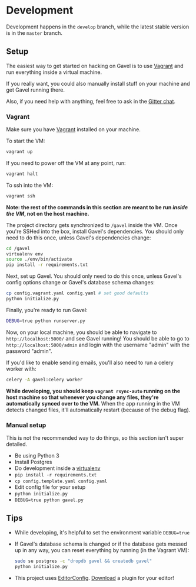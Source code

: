 # Development

Development happens in the `develop` branch, while the latest stable version is
in the `master` branch.

## Setup

The easiest way to get started on hacking on Gavel is to use [Vagrant][vagrant]
and run everything inside a virtual machine.

If you really want, you could also manually install stuff on your machine and
get Gavel running there.

Also, if you need help with anything, feel free to ask in the [Gitter
chat][gitter].

### Vagrant

Make sure you have [Vagrant][vagrant] installed on your machine.

To start the VM:

```bash
vagrant up
```

If you need to power off the VM at any point, run:

```bash
vagrant halt
```

To ssh into the VM:

```bash
vagrant ssh
```

**Note: the rest of the commands in this section are meant to be run _inside
the VM_, not on the host machine.**

The project directory gets synchronized to `/gavel` inside the VM. Once you're
SSHed into the box, install Gavel's dependencies. You should only need to do
this once, unless Gavel's dependencies change:

```bash
cd /gavel
virtualenv env
source ./env/bin/activate
pip install -r requirements.txt
```

Next, set up Gavel. You should only need to do this once, unless Gavel's config
options change or Gavel's database schema changes:

```bash
cp config.vagrant.yaml config.yaml # set good defaults
python initialize.py
```

Finally, you're ready to run Gavel:

```bash
DEBUG=true python runserver.py
```

Now, on your local machine, you should be able to navigate to
`http://localhost:5000/` and see Gavel running! You should be able to go to
`http://localhost:5000/admin` and login with the username "admin" with the
password "admin".

If you'd like to enable sending emails, you'll also need to run a celery worker
with:

```bash
celery -A gavel:celery worker
```

**While developing, you should keep `vagrant rsync-auto` running on the host
machine so that whenever you change any files, they're automatically synced
over to the VM.** When the app running in the VM detects changed files, it'll
automatically restart (because of the debug flag).

### Manual setup

This is not the recommended way to do things, so this section isn't super
detailed.

* Be using Python 3
* Install Postgres
* Do development inside a [virtualenv][virtualenv]
* `pip install -r requirements.txt`
* `cp config.template.yaml config.yaml`
* Edit config file for your setup
* `python initialize.py`
* `DEBUG=true python gavel.py`

## Tips

* While developing, it's helpful to set the environment variable `DEBUG=true`

* If Gavel's database schema is changed or if the database gets messed up in
  any way, you can reset everything by running (in the Vagrant VM):

    ```bash
    sudo su postgres -c "dropdb gavel && createdb gavel"
    python initialize.py
    ```

* This project uses [EditorConfig][editorconfig].
  [Download][editorconfig-download] a plugin for your editor!

[gitter]: https://gitter.im/anishathalye/gavel
[vagrant]: https://www.vagrantup.com/
[virtualenv]: https://virtualenv.pypa.io/en/stable/
[editorconfig]: http://editorconfig.org/
[editorconfig-download]: http://editorconfig.org/#download
